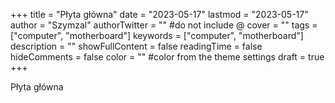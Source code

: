 +++
title = "Płyta główna"
date = "2023-05-17"
lastmod = "2023-05-17"
author = "Szymzal"
authorTwitter = "" #do not include @
cover = ""
tags = ["computer", "motherboard"]
keywords = ["computer", "motherboard"]
description = ""
showFullContent = false
readingTime = false
hideComments = false
color = "" #color from the theme settings
draft = true
+++

Płyta główna
